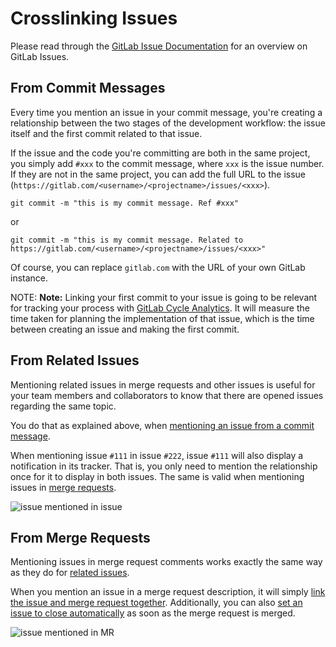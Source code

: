 # Crosslinking Issues

Please read through the [GitLab Issue Documentation](index.md) for an overview on GitLab Issues.

## From Commit Messages

Every time you mention an issue in your commit message, you're creating
a relationship between the two stages of the development workflow: the
issue itself and the first commit related to that issue.

If the issue and the code you're committing are both in the same project,
you simply add `#xxx` to the commit message, where `xxx` is the issue number.
If they are not in the same project, you can add the full URL to the issue
(`https://gitlab.com/<username>/<projectname>/issues/<xxx>`).

```shell
git commit -m "this is my commit message. Ref #xxx"
```

or

```shell
git commit -m "this is my commit message. Related to https://gitlab.com/<username>/<projectname>/issues/<xxx>"
```

Of course, you can replace `gitlab.com` with the URL of your own GitLab instance.

NOTE: **Note:** Linking your first commit to your issue is going to be relevant
for tracking your process with [GitLab Cycle Analytics](https://about.gitlab.com/product/cycle-analytics/).
It will measure the time taken for planning the implementation of that issue,
which is the time between creating an issue and making the first commit.

## From Related Issues

Mentioning related issues in merge requests and other issues is useful
for your team members and collaborators to know that there are opened
issues regarding the same topic.

You do that as explained above, when [mentioning an issue from a commit message](#from-commit-messages).

When mentioning issue `#111` in issue `#222`, issue `#111` will also display a notification
in its tracker. That is, you only need to mention the relationship once for it to
display in both issues. The same is valid when mentioning issues in [merge requests](#from-merge-requests).

![issue mentioned in issue](img/mention_in_issue.png)

## From Merge Requests

Mentioning issues in merge request comments works exactly the same way as
they do for [related issues](#from-related-issues).

When you mention an issue in a merge request description, it will simply
[link the issue and merge request together](#from-related-issues). Additionally,
you can also [set an issue to close automatically](managing_issues.md#closing-issues-automatically)
as soon as the merge request is merged.

![issue mentioned in MR](img/mention_in_merge_request.png)
